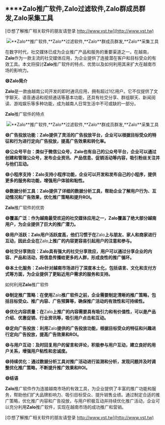 ## ****Zalo**推广软件,**Zalo**过滤软件,**Zalo**群成员群发,**Zalo**采集工具**

[😍想了解推广相关软件的朋友请登录 http://www.vst.tw](http://www.vst.tw)

 <center><img src="https://vst.tw/MP4/tuiguang/png/7.png" alt="**Zalo**推广软件,**Zalo**过滤软件,**Zalo**群成员群发,**Zalo**采集工具"></center>

在数字时代，社交媒体已成为企业推广产品和服务的重要渠道之一。在越南，**Zalo**作为一款主流的社交媒体应用，为企业提供了连接潜在客户和目标受众的有效工具。本文将探讨**Zalo**推广软件的特点、优势以及如何利用其来扩大在越南市场的影响力。

**😄**Zalo**简介**

**Zalo**是一款由越南公司开发的即时通讯应用，拥有超过1亿用户。它不仅提供了文字聊天、语音通话和视频通话等基本功能，还具有社交分享、群组聊天、新闻阅读、游戏娱乐等多种功能，成为越南人日常生活中不可或缺的一部分。

**Zalo**推广软件的特点

 <center><img src="https://vst.tw/MP4/tuiguang/png/7.png" alt="**Zalo**推广软件,**Zalo**过滤软件,**Zalo**群成员群发,**Zalo**采集工具"></center>

**😄广告投放功能：**Zalo**提供了灵活的广告投放平台，企业可以根据目标受众的特征和行为进行定向广告投放，提高广告效果和转化率。**

**😄公众号平台：类似于微信公众号，**Zalo**也有自己的公众号平台，企业可以通过创建和管理公众号，发布企业资讯、产品信息、促销活动等内容，吸引粉丝关注并与他们互动。**

**😄小程序支持：**Zalo**支持小程序功能，企业可以开发和发布自己的小程序，提供更多的服务和功能，增强用户体验和粘性。**

**😄数据分析工具：**Zalo**提供了详细的数据分析工具，帮助企业了解用户行为、互动情况和广告效果，优化推广策略和提升ROI。**

**Zalo**推广软件的优势

**😄覆盖广泛：作为越南最受欢迎的社交媒体应用之一，**Zalo**覆盖了绝大部分越南用户，为企业提供了巨大的推广潜力。**

**😄用户活跃：**Zalo**用户活跃度高，他们习惯于在**Zalo**上与朋友、家人和商家进行互动，因此企业在**Zalo**上推广的内容更容易引起用户的注意和参与。**

**😄社交分享效应：**Zalo**具有强大的社交分享效应，用户可以通过分享企业的内容、产品和活动，将信息传播给更多的人群，形成良性的推广循环。**

**😄本土化服务：**Zalo**针对越南市场进行了深度本土化，包括语言、文化和支付方式等方面，为企业提供了更贴近用户需求的服务和支持。**

如何利用**Zalo**推广软件

**😄制定推广策略：在使用**Zalo**推广软件之前，企业需要制定清晰的推广策略，包括目标受众、推广内容、广告预算等，确保推广活动的有效性和可持续性。**

**😄优化内容质量：在**Zalo**上推广的内容需要具有吸引力和有价值性，可以是产品介绍、优惠促销、行业资讯等，吸引用户点击和互动。**

**😄定向广告投放：利用**Zalo**提供的广告投放功能，根据目标受众的特征和兴趣进行定向广告投放，提高广告效果和ROI。**

**😄与用户互动：及时回复用户的留言和评论，积极参与用户互动，建立良好的用户关系，增强用户粘性和忠诚度。**

**😄持续优化：通过数据分析工具对推广活动进行监测和分析，发现问题并及时调整优化推广策略，不断提升推广效果和ROI。**

**😄结语**

**Zalo**推广软件作为连接越南市场的有效工具，为企业提供了丰富的推广功能和服务，帮助他们扩大品牌影响力、吸引目标受众、提升销售业绩。通过制定合适的推广策略，优化推广内容和广告投放，与用户积极互动并持续优化推广活动，企业可以充分利用**Zalo**推广软件，实现在越南市场的成功推广和营销。

[😍想了解推广相关软件的朋友请登录 http://www.vst.tw](http://www.vst.tw)



